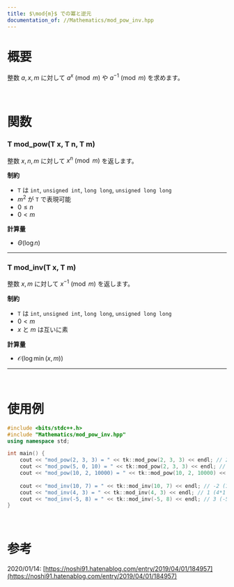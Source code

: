 ```yaml
---
title: $\mod{m}$ での冪と逆元
documentation_of: //Mathematics/mod_pow_inv.hpp
---
```


# 概要

整数 $a, x, m$ に対して $a^x \pmod{m}$ や $a^{-1} \pmod{m}$ を求めます。  

<br>

# 関数

### T mod_pow(T x, T n, T m)

整数 $x, n, m$ に対して $x^n \pmod{m}$ を返します。  

**制約**

- `T` は `int`, `unsigned int`, `long long`, `unsigned long long`
- $m^2$ が `T` で表現可能
- $0 \leq n$
- $0 < m$

**計算量**

- $\Theta(\log{n})$

---

### T mod_inv(T x, T m)

整数 $x, m$ に対して $x^{-1} \pmod{m}$ を返します。  

**制約**

- `T` は `int`, `unsigned int`, `long long`, `unsigned long long`
- $0 < m$
- $x$ と $m$ は互いに素

**計算量**

- $\mathcal{O}(\log{\min(x, m)})$

---

<br>

# 使用例

```cpp
#include <bits/stdc++.h>
#include "Mathematics/mod_pow_inv.hpp"
using namespace std;

int main() {
	cout << "mod_pow(2, 3, 3) = " << tk::mod_pow(2, 3, 3) << endl; // 2 (2^3 = 8)
	cout << "mod_pow(5, 0, 10) = " << tk::mod_pow(2, 3, 3) << endl; // 1 (5^0 = 1)
	cout << "mod_pow(10, 2, 10000) = " << tk::mod_pow(10, 2, 10000) << endl; // 100 (10^2 = 100)
	
	cout << "mod_inv(10, 7) = " << tk::mod_inv(10, 7) << endl; // -2 (10*(-2) = -20 = 7*(-3) + 1)
	cout << "mod_inv(4, 3) = " << tk::mod_inv(4, 3) << endl; // 1 (4*1 = 3*1 + 1)
	cout << "mod_inv(-5, 8) = " << tk::mod_inv(-5, 8) << endl; // 3 (-5*3 = 8*(-2) + 1)
}
```

<br>

# 参考

2020/01/14: [https://noshi91.hatenablog.com/entry/2019/04/01/184957](https://noshi91.hatenablog.com/entry/2019/04/01/184957)  

<br>